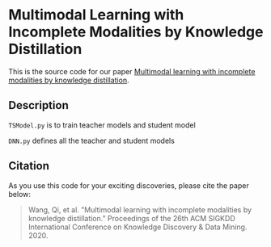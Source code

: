 # Multimodal Learning with Incomplete Modalities by Knowledge Distillation

This is the source code for our paper [Multimodal learning with incomplete modalities by knowledge distillation](https://dl.acm.org/doi/abs/10.1145/3394486.3403234). 

## Description
`TSModel.py` is to train teacher models and student model

`DNN.py` defines all the teacher and student models


## Citation

As you use this code for your exciting discoveries, please cite the paper below:

> Wang, Qi, et al. "Multimodal learning with incomplete modalities by knowledge distillation." Proceedings of the 26th ACM SIGKDD International Conference on Knowledge Discovery & Data Mining. 2020.

